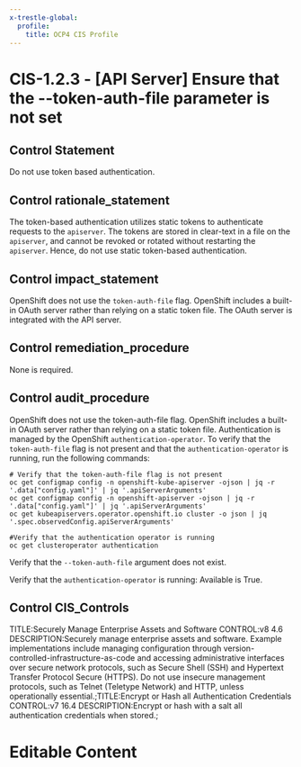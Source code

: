```yaml
---
x-trestle-global:
  profile:
    title: OCP4 CIS Profile
---
```


# CIS-1.2.3 - \[API Server\] Ensure that the --token-auth-file parameter is not set

## Control Statement

Do not use token based authentication.

## Control rationale_statement

The token-based authentication utilizes static tokens to authenticate requests to the `apiserver`. The tokens are stored in clear-text in a file on the `apiserver`, and cannot be revoked or rotated without restarting the `apiserver`. Hence, do not use static token-based authentication.

## Control impact_statement

OpenShift does not use the `token-auth-file` flag. OpenShift includes a built-in OAuth server rather than relying on a static token file. The OAuth server is integrated with the API server.

## Control remediation_procedure

None is required.

## Control audit_procedure

OpenShift does not use the token-auth-file flag. OpenShift includes a built-in OAuth server rather than relying on a static token file. Authentication is managed by the OpenShift `authentication-operator`. To verify that the `token-auth-file` flag is not present and that the `authentication-operator` is running, run the following commands:

```
# Verify that the token-auth-file flag is not present
oc get configmap config -n openshift-kube-apiserver -ojson | jq -r '.data["config.yaml"]' | jq '.apiServerArguments' 
oc get configmap config -n openshift-apiserver -ojson | jq -r '.data["config.yaml"]' | jq '.apiServerArguments' 
oc get kubeapiservers.operator.openshift.io cluster -o json | jq '.spec.observedConfig.apiServerArguments'

#Verify that the authentication operator is running
oc get clusteroperator authentication
```

Verify that the `--token-auth-file` argument does not exist.

Verify that the `authentication-operator` is running: Available is True.

## Control CIS_Controls

TITLE:Securely Manage Enterprise Assets and Software CONTROL:v8 4.6 DESCRIPTION:Securely manage enterprise assets and software. Example implementations include managing configuration through version-controlled-infrastructure-as-code and accessing administrative interfaces over secure network protocols, such as Secure Shell (SSH) and Hypertext Transfer Protocol Secure (HTTPS). Do not use insecure management protocols, such as Telnet (Teletype Network) and HTTP, unless operationally essential.;TITLE:Encrypt or Hash all Authentication Credentials CONTROL:v7 16.4 DESCRIPTION:Encrypt or hash with a salt all authentication credentials when stored.;

# Editable Content

<!-- Make additions and edits below -->
<!-- The above represents the contents of the control as received by the profile, prior to additions. -->
<!-- If the profile makes additions to the control, they will appear below. -->
<!-- The above markdown may not be edited but you may edit the content below, and/or introduce new additions to be made by the profile. -->
<!-- If there is a yaml header at the top, parameter values may be edited. Use --set-parameters to incorporate the changes during assembly. -->
<!-- The content here will then replace what is in the profile for this control, after running profile-assemble. -->
<!-- The current profile has no added parts for this control, but you may add new ones here. -->
<!-- Each addition must have a heading either of the form ## Control my_addition_name -->
<!-- or ## Part a. (where the a. refers to one of the control statement labels.) -->
<!-- "## Control" parts are new parts added after the statement part. -->
<!-- "## Part" parts are new parts added into the top-level statement part with that label. -->
<!-- Subparts may be added with nested hash levels of the form ### My Subpart Name -->
<!-- underneath the parent ## Control or ## Part being added -->
<!-- See https://ibm.github.io/compliance-trestle/tutorials/ssp_profile_catalog_authoring/ssp_profile_catalog_authoring for guidance. -->
